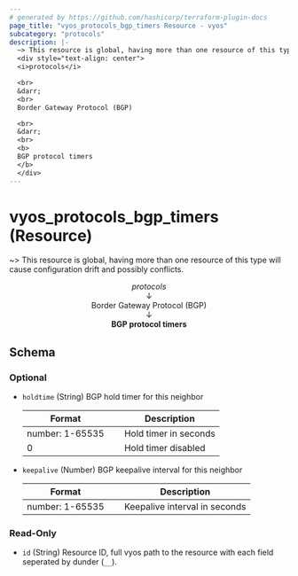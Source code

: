 ```yaml
---
# generated by https://github.com/hashicorp/terraform-plugin-docs
page_title: "vyos_protocols_bgp_timers Resource - vyos"
subcategory: "protocols"
description: |-
  ~> This resource is global, having more than one resource of this type will cause configuration drift and possibly conflicts.
  <div style="text-align: center">
  <i>protocols</i>

  <br>
  &darr;
  <br>
  Border Gateway Protocol (BGP)

  <br>
  &darr;
  <br>
  <b>
  BGP protocol timers
  </b>
  </div>
---
```


# vyos_protocols_bgp_timers (Resource)

~> This resource is global, having more than one resource of this type will cause configuration drift and possibly conflicts.

<div style="text-align: center">
<i>protocols</i>

<br>
&darr;
<br>
Border Gateway Protocol (BGP)

<br>
&darr;
<br>
<b>
BGP protocol timers
</b>
</div>



<!-- schema generated by tfplugindocs -->
## Schema

### Optional

- `holdtime` (String) BGP hold timer for this neighbor

    |  Format &emsp; | Description  |
    |----------|---------------|
    |  number: 1-65535  &emsp; |  Hold timer in seconds  |
    |  0  &emsp; |  Hold timer disabled  |
- `keepalive` (Number) BGP keepalive interval for this neighbor

    |  Format &emsp; | Description  |
    |----------|---------------|
    |  number: 1-65535  &emsp; |  Keepalive interval in seconds  |

### Read-Only

- `id` (String) Resource ID, full vyos path to the resource with each field seperated by dunder (`__`).
